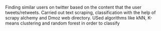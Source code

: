 
Finding similar users on twitter based on the content that the user tweets/retweets. Carried out text scraping, classification with the help of scrapy alchemy and Dmoz web directory. USed algorithms like kNN, K-means clustering and random forest in order to classify

